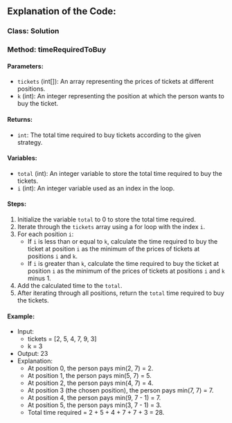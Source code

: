 ## Explanation of the Code:

### Class: Solution

### Method: timeRequiredToBuy

#### Parameters:
- `tickets` (int[]): An array representing the prices of tickets at different positions.
- `k` (int): An integer representing the position at which the person wants to buy the ticket.

#### Returns:
- `int`: The total time required to buy tickets according to the given strategy.

#### Variables:
- `total` (int): An integer variable to store the total time required to buy the tickets.
- `i` (int): An integer variable used as an index in the loop.

#### Steps:
1. Initialize the variable `total` to 0 to store the total time required.
2. Iterate through the `tickets` array using a for loop with the index `i`.
3. For each position `i`:
   - If `i` is less than or equal to `k`, calculate the time required to buy the ticket at position `i` as the minimum of the prices of tickets at positions `i` and `k`.
   - If `i` is greater than `k`, calculate the time required to buy the ticket at position `i` as the minimum of the prices of tickets at positions `i` and `k` minus 1.
4. Add the calculated time to the `total`.
5. After iterating through all positions, return the `total` time required to buy the tickets.

#### Example:
- Input:
  - tickets = [2, 5, 4, 7, 9, 3]
  - k = 3
- Output: 23
- Explanation: 
  - At position 0, the person pays min(2, 7) = 2.
  - At position 1, the person pays min(5, 7) = 5.
  - At position 2, the person pays min(4, 7) = 4.
  - At position 3 (the chosen position), the person pays min(7, 7) = 7.
  - At position 4, the person pays min(9, 7 - 1) = 7.
  - At position 5, the person pays min(3, 7 - 1) = 3.
  - Total time required = 2 + 5 + 4 + 7 + 7 + 3 = 28.

